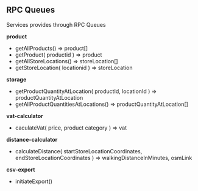 ## RPC Queues

Services provides through RPC Queues

**product**

- getAllProducts()
  => product[]
- getProduct( productid )
  => product
- getAllStoreLocations()
  => storeLocation[]
- getStoreLocation( locationid )
  => storeLocation

**storage**

- getProductQuantityAtLocation( productId, locationId )
  => productQuantityAtLocation
 - getAllProductQuantitiesAtLocations()
  => productQuantityAtLocation[]

**vat-calculator**

- caculateVat( price, product category )
  => vat

**distance-calculator**

- calculateDistance( startStoreLocationCoordinates, endStoreLocationCoordinates )
  => walkingDistanceInMinutes, osmLink

**csv-export**

- initiateExport()
